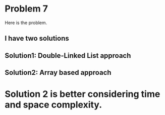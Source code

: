 # Problem 7
Here is the problem. 

## I have two solutions

## Solution1: Double-Linked List approach
## Solution2: Array based approach

# Solution 2 is better considering time and space complexity.













